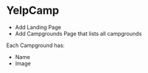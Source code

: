 # YelpCamp

* Add Landing Page
* Add Campgrounds Page that lists all campgrounds

Each Campground has: 
* Name
* Image